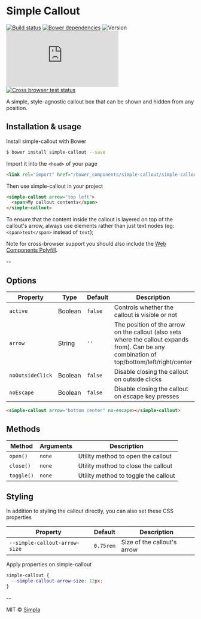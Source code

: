 # Simple Callout
[![Build status][travis-badge]][travis-url] [![Bower dependencies][bowerdeps-badge]][bowerdeps-url] ![Version][bower-badge] ![Size][size-badge]
<br/>[![Cross browser test status][browser-badges]][travis-url]

A simple, style-agnostic callout box that can be shown and hidden from any position.

## Installation & usage

Install simple-callout with Bower

```sh
$ bower install simple-callout --save
```

Import it into the `<head>` of your page

```html
<link rel="import" href="/bower_components/simple-callout/simple-callout.html">
```

Then use simple-callout in your project

```html
<simple-callout arrow="top left">
  <span>My callout contents</span>
</simple-callout>
```

To ensure that the content inside the callout is layered on top of the callout's arrow, always use elements rather than just text nodes (eg: `<span>text</span>` instead of `text`);

Note for cross-browser support you should also include the [Web Components Polyfill][webcomponents].

--

## Options

Property         | Type    | Default | Description                                                                                                                                 
---------------- | ------- | ------- | ------------                                                                                                                                
`active`         | Boolean | `false` | Controls whether the callout is visible or not                                                                                              
`arrow`          | String  | `''`    | The position of the arrow on the callout (also sets where the callout expands from). Can be any combination of top/bottom/left/right/center 
`noOutsideClick` | Boolean | `false` | Disable closing the callout on outside clicks                                                                                               
`noEscape`       | Boolean | `false` | Disable closing the callout on escape key presses                                                                                           

```html
<simple-callout arrow="bottom center" no-escape></simple-callout> 
```

## Methods

Method     | Arguments | Description                          
---------- | --------- | ------------                         
`open()`   | `none`    | Utility method to open the callout   
`close()`  | `none`    | Utility method to close the callout  
`toggle()` | `none`    | Utility method to toggle the callout 

## Styling
In addition to styling the callout directly, you can also set these CSS properties

Property                      | Default            | Description                 
----------------------------- | ------------------ | ------------                
`--simple-callout-arrow-size` | `0.75rem`          | Size of the callout's arrow 

Apply properties on simple-callout

```css
simple-callout {
  --simple-callout-arrow-size: 12px;
}
```

--

MIT © [Simpla](https://www.simpla.io)

[webcomponents]: https://github.com/webcomponents/webcomponentsjs

[bower-badge]: https://img.shields.io/bower/v/simple-callout.svg
[bowerlicense-badge]: https://img.shields.io/bower/l/simple-callout.svg
[travis-badge]: https://img.shields.io/travis/SimpleElements/simple-callout.svg
[travis-url]: https://travis-ci.org/SimpleElements/simple-callout
[bowerdeps-badge]: https://img.shields.io/gemnasium/SimpleElements/simple-callout.svg
[bowerdeps-url]: https://gemnasium.com/bower/simple-callout
[size-badge]: https://badges.herokuapp.com/size/github/SimpleElements/simple-callout/master/simple-callout.html?gzip=true&color=blue
[browser-badges]: https://badges.herokuapp.com/travis/SimpleElements/simple-callout/sauce/SimpleElements?labels=none
